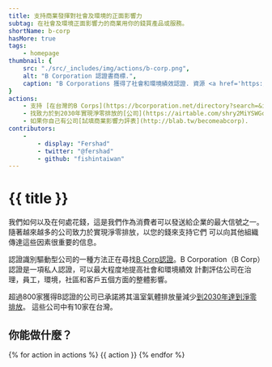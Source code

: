 ```yaml
---
title: 支持商業發揮對社會及環境的正面影響力
subtag: 在社會及環境正面影響力的商業用你的錢買產品或服務。
shortName: b-corp
hasMore: true
tags:
    - homepage
thumbnail: { 
    src: "./src/_includes/img/actions/b-corp.png", 
    alt: "B Corporation 認證書商標.",
    caption: "B Corporations 獲得了社會和環境績效認證. 資源 <a href='https://bullhorncreative.com/'>Bullhorn Creative</a>"
}
actions:
    - 支持 [在台灣的B Corps](https://bcorporation.net/directory?search=&industry=&country=Taiwan&state=&city=) (或 [全球的](https://bcorporation.net/directory)).
    - 找致力於到2030年實現淨零排放的[公司](https://airtable.com/shry2MiYSWGcDmMHn/tblRkevbm6ahEasKd/viw0nV0UB9pPQzE46) by 2030.
    - 如果你自己有公司[試填商業影響力評表](http://blab.tw/becomeabcorp).
contributors:
    - 
        - display: "Fershad"
        - twitter: "@fershad"
        - github: "fishintaiwan"
---
```

# {{ title }}
我們如何以及在何處花錢，這是我們作為消費者可以發送給企業的最大信號之一。隨著越來越多的公司致力於實現淨零排放，以您的錢來支持它們 可以向其他組織傳達這些因素很重要的信息。

認證識別驅動型公司的一種方法正在尋找[B Corp認證](https://bcorporation.net/)。B Corporation（B Corp）認證是一項私人認證，可以最大程度地提高社會和環境績效 計劃評估公司在治理，員工，環境，社區和客戶五個方面的整體影響。

超過800家獲得B認證的公司已承諾將其溫室氣體排放量減少[到2030年達到淨零排放](https://www.bcorpclimatecollective.org/net-zero-2030)。 這些公司中有10家在台灣。


<div class="action-cta card" data-spaced>
<div class="card--content">
    <h2>
        你能做什麼？
    </h2>
{% for action in actions %}
{{ action }}
{% endfor %}
</div>
</div>